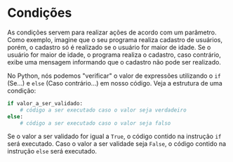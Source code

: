 # Condições

As condições servem para realizar ações de acordo com um parâmetro. Como exemplo, imagine que o seu programa realiza cadastro de usuários, porém, o cadastro só é realizado se o usuário for maior de idade. Se o usuário for maior de idade, o programa realiza o cadastro, caso contrário, exibe uma mensagem informando que o cadastro não pode ser realizado.

No Python, nós podemos "verificar" o valor de expressões utilizando o `if` (Se...) e `else` (Caso contrário...) em nosso código. Veja a estrutura de uma condição:

```python
if valor_a_ser_validado:
    # código a ser executado caso o valor seja verdadeiro
else:
    # código a ser executado caso o valor seja falso
```

Se o valor a ser validado for igual a `True`, o código contido na instrução `if` será executado. Caso o valor a ser validade seja `False`, o código contido na instrução `else` será executado.
